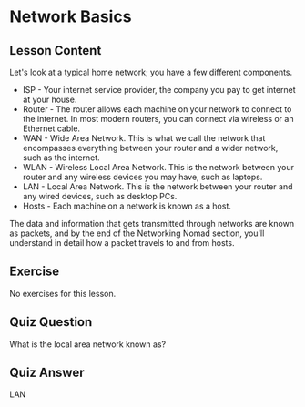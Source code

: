 # Network Basics

## Lesson Content

Let's look at a typical home network; you have a few different components.

- ISP - Your internet service provider, the company you pay to get internet at your house.
- Router - The router allows each machine on your network to connect to the internet. In most modern routers, you can connect via wireless or an Ethernet cable.
- WAN - Wide Area Network. This is what we call the network that encompasses everything between your router and a wider network, such as the internet.
- WLAN - Wireless Local Area Network. This is the network between your router and any wireless devices you may have, such as laptops.
- LAN - Local Area Network. This is the network between your router and any wired devices, such as desktop PCs.
- Hosts - Each machine on a network is known as a host.

The data and information that gets transmitted through networks are known as packets, and by the end of the Networking Nomad section, you'll understand in detail how a packet travels to and from hosts.

## Exercise

No exercises for this lesson.

## Quiz Question

What is the local area network known as?

## Quiz Answer

LAN
